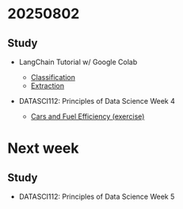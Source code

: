 # 20250802

## Study

- LangChain Tutorial w/ Google Colab
    - [Classification](https://python.langchain.com/docs/tutorials/classification/)
    - [Extraction](https://python.langchain.com/docs/tutorials/extraction/)

- DATASCI112: Principles of Data Science Week 4
    - [Cars and Fuel Efficiency (exercise)](https://github.com/Elnya/DATASCI112/blob/main/week4/4.2.cars-and.fuel-efficiency.ipynb)

# Next week

## Study

- DATASCI112: Principles of Data Science Week 5